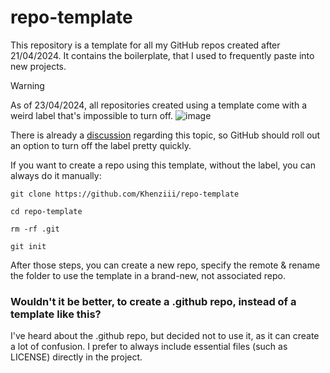 # repo-template

This repository is a template for all my GitHub repos created after 21/04/2024. It contains the boilerplate, that I used to frequently paste into new projects.

> [!WARNING]  
> As of 23/04/2024, all repositories created using a template come with a weird label that's impossible to turn off.
> ![image](https://github.com/Khenziii/repo-template/assets/126098761/895f0aed-c8c5-4f5a-9598-997f0e63ced8)
>
> There is already a [discussion](https://github.com/orgs/community/discussions/15900) regarding this topic, so GitHub should roll out an option to turn off the label pretty quickly.
>
> If you want to create a repo using this template, without the label, you can always do it manually:
>
> `git clone https://github.com/Khenziii/repo-template`
>
> `cd repo-template`
>
> `rm -rf .git`
>
> `git init`
>
> After those steps, you can create a new repo, specify the remote & rename the folder to use the template in a brand-new, not associated repo.

### Wouldn't it be better, to create a .github repo, instead of a template like this?

I've heard about the .github repo, but decided not to use it, as it can create a lot of confusion. I prefer to always include essential files (such as LICENSE) directly in the project.
